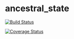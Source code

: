 # ancestral_state

[![Build Status](https://travis-ci.org/biotaphy/ancestral_state.svg?branch=master)](https://travis-ci.org/biotaphy/ancestral_state)

[![Coverage Status](https://coveralls.io/repos/github/biotaphy/ancestral_state/badge.svg?branch=master)](https://coveralls.io/github/biotaphy/ancestral_state?branch=master)

